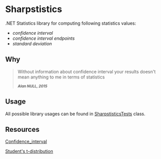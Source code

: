 # Sharpstistics
.NET Statistics library for computing following statistics values:
* *confidence interval*
* *confidence interval endpoints*
* *standard deviation*

## Why
> Without information about confidence interval your results doesn't mean anything to me in terms of statistics
>
> <sub>***Alan NULL, 2015***</sub>


## Usage
All possible library usages can be found in [SharpstisticsTests](https://github.com/alan-null/Sharpstistics/blob/master/Sharpstistics.Test/SharpstisticsTests.cs) class.

## Resources
[Confidence_interval](https://en.wikipedia.org/wiki/Confidence_interval)

[Student's t-distribution](https://en.wikipedia.org/wiki/Student%27s_t-distribution)
